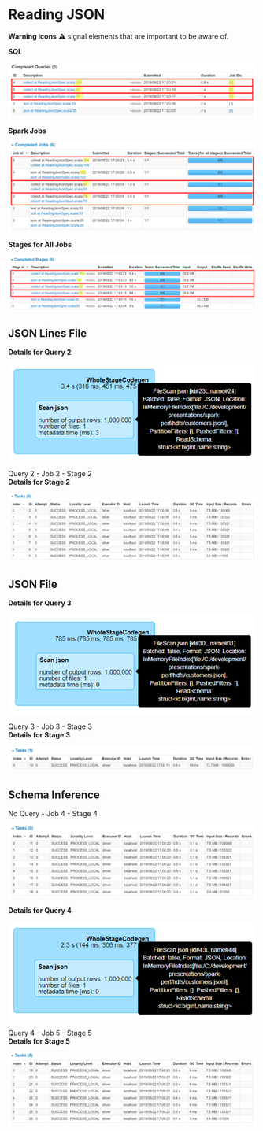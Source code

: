 # Reading JSON

**Warning icons** :warning: signal elements that are important to be aware of.

**SQL**

![Queries](queries.png)

**Spark Jobs**

![Jobs](jobs.png)

**Stages for All Jobs**

![Stages](stages.png)

## JSON Lines File

**Details for Query 2**

![JSON Lines Reading Plan](json-lines-reading-plan.png)

Query 2 - Job 2 - Stage 2 \
**Details for Stage 2**

![JSON Lines Reading Job](json-lines-reading-job.png)

## JSON File

**Details for Query 3**

![JSON Reading Plan](json-reading-plan.png)

Query 3 - Job 3 - Stage 3 \
**Details for Stage 3**

![JSON Reading Job](json-reading-job.png)

## Schema Inference

No Query - Job 4 - Stage 4

![JSON with Schema Inference Inferring Job](schema-inference-inferring-job.png)

**Details for Query 4**

![JSON with Schema Inference Reading Plan](schema-inference-reading-plan.png)

Query 4 - Job 5 - Stage 5 \
**Details for Stage 5**

![JSON with Schema Inference Reading Job](schema-inference-reading-job.png)

